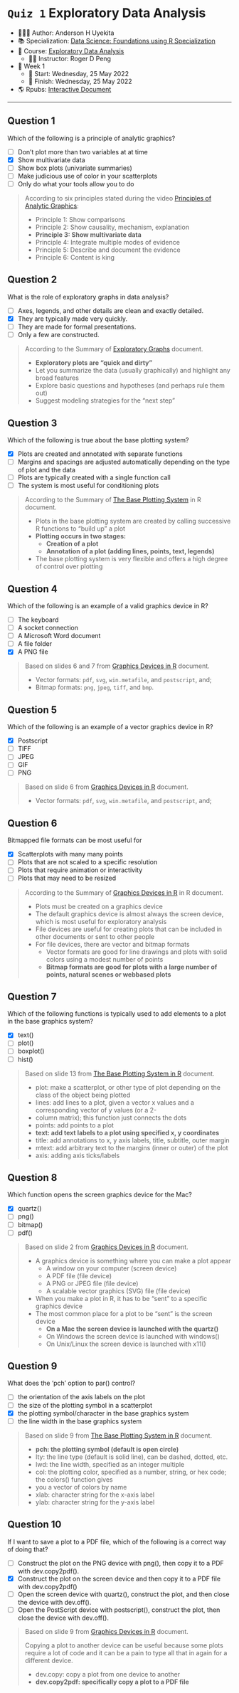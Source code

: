 `Quiz 1` Exploratory Data Analysis
================

-   👨🏻‍💻 Author: Anderson H Uyekita
-   📚 Specialization: <a
    href="https://www.coursera.org/specializations/data-science-foundations-r"
    target="_blank" rel="noopener">Data Science: Foundations using R
    Specialization</a>
-   📖 Course:
    <a href="https://www.coursera.org/learn/exploratory-data-analysis"
    target="_blank" rel="noopener">Exploratory Data Analysis</a>
    -   🧑‍🏫 Instructor: Roger D Peng
-   📆 Week 1
    -   🚦 Start: Wednesday, 25 May 2022
    -   🏁 Finish: Wednesday, 25 May 2022
-   🌎 Rpubs: [Interactive
    Document](https://rpubs.com/AndersonUyekita/quiz-1_exploratory-data-analysis)

------------------------------------------------------------------------

## Question 1

Which of the following is a principle of analytic graphics?

-   [ ] Don’t plot more than two variables at at time
-   [x] Show multivariate data
-   [ ] Show box plots (univariate summaries)
-   [ ] Make judicious use of color in your scatterplots
-   [ ] Only do what your tools allow you to do

> According to six principles stated during the video
> <a href="./slides/1_1_1_PrinciplesofAnalyticGraphics.pdf"
> target="_blank" rel="noopener">Principles of Analytic Graphics</a>:
>
> -   Principle 1: Show comparisons
> -   Principle 2: Show causality, mechanism, explanation
> -   **Principle 3: Show multivariate data**
> -   Principle 4: Integrate multiple modes of evidence
> -   Principle 5: Describe and document the evidence
> -   Principle 6: Content is king

## Question 2

What is the role of exploratory graphs in data analysis?

-   [ ] Axes, legends, and other details are clean and exactly detailed.
-   [x] They are typically made very quickly.
-   [ ] They are made for formal presentations.
-   [ ] Only a few are constructed.

> According to the Summary of
> <a href="./slides/1_1_2_ExploratoryGraphs.pdf" target="_blank"
> rel="noopener">Exploratory Graphs</a> document.
>
> -   **Exploratory plots are “quick and dirty”**
> -   Let you summarize the data (usually graphically) and highlight any
>     broad features
> -   Explore basic questions and hypotheses (and perhaps rule them out)
> -   Suggest modeling strategies for the “next step”

## Question 3

Which of the following is true about the base plotting system?

-   [x] Plots are created and annotated with separate functions
-   [ ] Margins and spacings are adjusted automatically depending on the
    type of plot and the data
-   [ ] Plots are typically created with a single function call
-   [ ] The system is most useful for conditioning plots

> According to the Summary of
> <a href="./slides/1_2_2_PlottingBase.pdf" target="_blank"
> rel="noopener">The Base Plotting System</a> in R document.
>
> -   Plots in the base plotting system are created by calling
>     successive R functions to “build up” a plot
> -   **Plotting occurs in two stages:**
>     -   **Creation of a plot**
>     -   **Annotation of a plot (adding lines, points, text, legends)**
> -   The base plotting system is very flexible and offers a high degree
>     of control over plotting

## Question 4

Which of the following is an example of a valid graphics device in R?

-   [ ] The keyboard
-   [ ] A socket connection
-   [ ] A Microsoft Word document
-   [ ] A file folder
-   [x] A PNG file

> Based on slides 6 and 7 from
> <a href="./slides/1_3_GraphicsDevicesinR.pdf" target="_blank"
> rel="noopener">Graphics Devices in R</a> document.
>
> -   Vector formats: `pdf`, `svg`, `win.metafile`, and `postscript`,
>     and;
> -   Bitmap formats: `png`, `jpeg`, `tiff`, and `bmp`.

## Question 5

Which of the following is an example of a vector graphics device in R?

-   [x] Postscript
-   [ ] TIFF
-   [ ] JPEG
-   [ ] GIF
-   [ ] PNG

> Based on slide 6 from
> <a href="./slides/1_3_GraphicsDevicesinR.pdf" target="_blank"
> rel="noopener">Graphics Devices in R</a> document.
>
> -   Vector formats: `pdf`, `svg`, `win.metafile`, and `postscript`,
>     and;

## Question 6

Bitmapped file formats can be most useful for

-   [x] Scatterplots with many many points
-   [ ] Plots that are not scaled to a specific resolution
-   [ ] Plots that require animation or interactivity
-   [ ] Plots that may need to be resized

> According to the Summary of
> <a href="./slides/1_3_GraphicsDevicesinR.pdf" target="_blank"
> rel="noopener">Graphics Devices in R</a> in R document.
>
> -   Plots must be created on a graphics device
> -   The default graphics device is almost always the screen device,
>     which is most useful for exploratory analysis
> -   File devices are useful for creating plots that can be included in
>     other documents or sent to other people
> -   For file devices, there are vector and bitmap formats
>     -   Vector formats are good for line drawings and plots with solid
>         colors using a modest number of points
>     -   **Bitmap formats are good for plots with a large number of
>         points, natural scenes or webbased plots**

## Question 7

Which of the following functions is typically used to add elements to a
plot in the base graphics system?

-   [x] text()
-   [ ] plot()
-   [ ] boxplot()
-   [ ] hist()

> Based on slide 13 from
> <a href="./slides/1_2_2_PlottingBase.pdf" target="_blank"
> rel="noopener">The Base Plotting System in R</a> document.
>
> -   plot: make a scatterplot, or other type of plot depending on the
>     class of the object being plotted
> -   lines: add lines to a plot, given a vector x values and a
>     corresponding vector of y values (or a 2-
> -   column matrix); this function just connects the dots
> -   points: add points to a plot
> -   **text: add text labels to a plot using specified x, y
>     coordinates**
> -   title: add annotations to x, y axis labels, title, subtitle, outer
>     margin
> -   mtext: add arbitrary text to the margins (inner or outer) of the
>     plot
> -   axis: adding axis ticks/labels

## Question 8

Which function opens the screen graphics device for the Mac?

-   [x] quartz()
-   [ ] png()
-   [ ] bitmap()
-   [ ] pdf()

> Based on slide 2 from
> <a href="./slides/1_3_GraphicsDevicesinR.pdf" target="_blank"
> rel="noopener">Graphics Devices in R</a> document.
>
> -   A graphics device is something where you can make a plot appear
>     -   A window on your computer (screen device)
>     -   A PDF file (file device)
>     -   A PNG or JPEG file (file device)
>     -   A scalable vector graphics (SVG) file (file device)
> -   When you make a plot in R, it has to be “sent” to a specific
>     graphics device
> -   The most common place for a plot to be “sent” is the screen device
>     -   **On a Mac the screen device is launched with the quartz()**
>     -   On Windows the screen device is launched with windows()
>     -   On Unix/Linux the screen device is launched with x11()

## Question 9

What does the ‘pch’ option to par() control?

-   [ ] the orientation of the axis labels on the plot
-   [ ] the size of the plotting symbol in a scatterplot
-   [x] the plotting symbol/character in the base graphics system
-   [ ] the line width in the base graphics system

> Based on slide 9 from
> <a href="./slides/1_2_2_PlottingBase.pdf" target="_blank"
> rel="noopener">The Base Plotting System in R</a> document.
>
> -   **pch: the plotting symbol (default is open circle)**
> -   lty: the line type (default is solid line), can be dashed, dotted,
>     etc.
> -   lwd: the line width, specified as an integer multiple
> -   col: the plotting color, specified as a number, string, or hex
>     code; the colors() function gives
> -   you a vector of colors by name
> -   xlab: character string for the x-axis label
> -   ylab: character string for the y-axis label

## Question 10

If I want to save a plot to a PDF file, which of the following is a
correct way of doing that?

-   [ ] Construct the plot on the PNG device with png(), then copy it to
    a PDF with dev.copy2pdf().
-   [x] Construct the plot on the screen device and then copy it to a
    PDF file with dev.copy2pdf()
-   [ ] Open the screen device with quartz(), construct the plot, and
    then close the device with dev.off().
-   [ ] Open the PostScript device with postscript(), construct the
    plot, then close the device with dev.off().

> Based on slide 9 from
> <a href="./slides/1_3_GraphicsDevicesinR.pdf" target="_blank"
> rel="noopener">Graphics Devices in R</a> document.
>
> Copying a plot to another device can be useful because some plots
> require a lot of code and it can be a pain to type all that in again
> for a different device.
>
> -   dev.copy: copy a plot from one device to another
> -   **dev.copy2pdf: specifically copy a plot to a PDF file**
